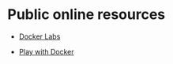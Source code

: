 # Public online resources
  - [Docker Labs](https://github.com/docker/labs)

  - [Play with Docker](https://training.play-with-docker.com/)